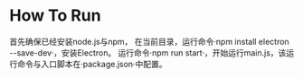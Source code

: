 # How To Run

首先确保已经安装node.js与npm，
在当前目录，运行命令·npm install electron --save-dev·，安装Electron。
运行命令·npm run start·，开始运行main.js，该运行命令与入口脚本在·package.json·中配置。
